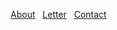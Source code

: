 [About](http://gwenbell.com/about)&nbsp;&nbsp;&nbsp;[Letter](https://tinyletter.com/gwenbell)&nbsp;&nbsp;&nbsp;[Contact](mailto:gwen@gwenbell.com)